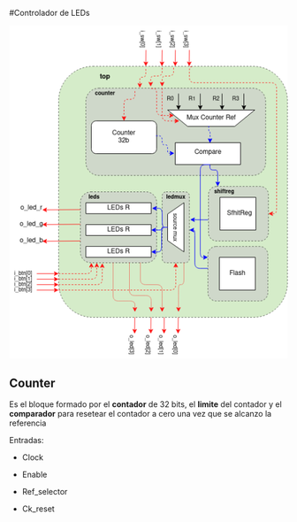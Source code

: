 #Controlador de LEDs 

![Imagen](img/diagrama_e1.png)

## Counter

Es el bloque formado por el **contador** de 32 bits, el **limite** del contador y el **comparador** para resetear el contador a cero una vez que se alcanzo la referencia

Entradas:

* Clock

* Enable

* Ref_selector

* Ck_reset
